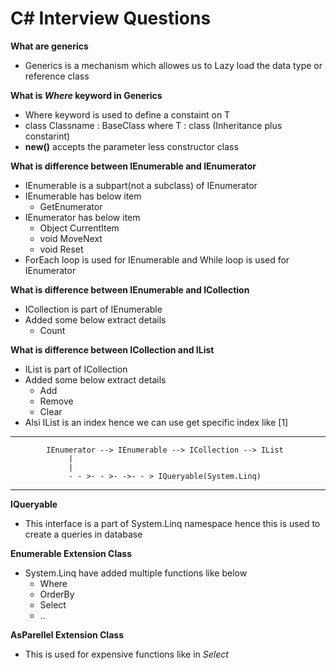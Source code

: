 # C# Interview Questions

**What are generics**
- Generics is a mechanism which allowes us to Lazy load the data type or reference class

**What is **_Where_** keyword in Generics**
- Where keyword is used to define a constaint on T
- class Classname<T> : BaseClass where T : class (Inheritance plus constarint)
- **new()** accepts the parameter less constructor class

**What is difference between IEnumerable and IEnumerator**
- IEnumerable is a subpart(not a subclass) of IEnumerator
- IEnumerable has below item
	- GetEnumerator
- IEnumerator has below item
	- Object CurrentItem
	- void MoveNext
	- void Reset
- ForEach loop is used for IEnumerable and While loop is used for IEnumerator

**What is difference between IEnumerable and ICollection**
- ICollection is part of IEnumerable
- Added some below extract details
	- Count
	
**What is difference between ICollection and IList**
- IList is part of ICollection 
- Added some below extract details
	- Add
	- Remove
	- Clear
- Alsi IList is an index hence we can use get specific index like [1]

-------------------------------------------------------------------------------------------------------------------

			IEnumerator --> IEnumerable --> ICollection --> IList
				 |
				 |
				 - - >- - >- ->- - > IQueryable(System.Linq)
-------------------------------------------------------------------------------------------------------------------

**IQueryable**
- This interface is a part of System.Linq namespace hence this is used to create a queries in database

**Enumerable Extension Class**
- System.Linq have added multiple functions like below
	- Where
	- OrderBy
	- Select
	- ..

**AsParellel Extension Class**
- This is used for expensive functions like in _Select_